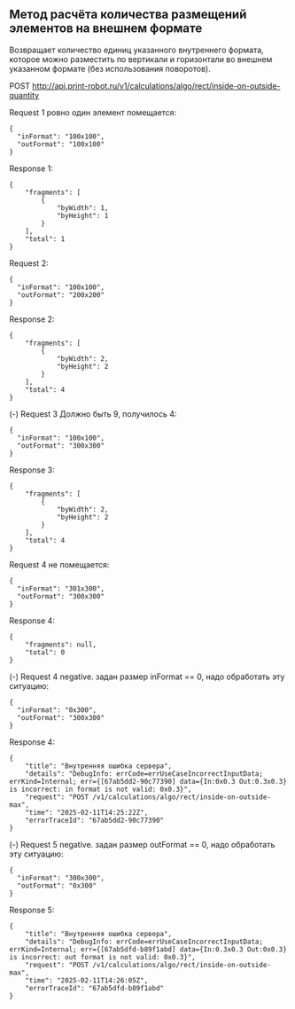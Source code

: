 
## Метод расчёта количества размещений элементов на внешнем формате

Возвращает количество единиц указанного внутреннего формата, которое можно разместить по вертикали и горизонтали во внешнем указанном формате (без использования поворотов).

POST http://api.print-robot.ru/v1/calculations/algo/rect/inside-on-outside-quantity

Request 1 ровно один элемент помещается:
````
{
  "inFormat": "100x100",
  "outFormat": "100x100"
}
````
Response 1:
````
{
    "fragments": [
        {
            "byWidth": 1,
            "byHeight": 1
        }
    ],
    "total": 1
}
````

Request 2:
````
{
  "inFormat": "100x100",
  "outFormat": "200x200"
}
````
Response 2:
````
{
    "fragments": [
        {
            "byWidth": 2,
            "byHeight": 2
        }
    ],
    "total": 4
}
````

(-) Request 3 Должно быть 9, получилось 4:
````
{
  "inFormat": "100x100",
  "outFormat": "300x300"
}
````
Response 3:
````
{
    "fragments": [
        {
            "byWidth": 2,
            "byHeight": 2
        }
    ],
    "total": 4
}
````

Request 4 не помещается:
````
{
  "inFormat": "301x300",
  "outFormat": "300x300"
}
````
Response 4:
````
{
    "fragments": null,
    "total": 0
}
````

(-) Request 4 negative. задан размер inFormat == 0, надо обработать эту ситуацию:
````
{
  "inFormat": "0x300",
  "outFormat": "300x300"
}
````
Response 4:
````
{
    "title": "Внутренняя ошибка сервера",
    "details": "DebugInfo: errCode=errUseCaseIncorrectInputData; errKind=Internal; err={[67ab5dd2-90c77390] data={In:0x0.3 Out:0.3x0.3} is incorrect: in format is not valid: 0x0.3}",
    "request": "POST /v1/calculations/algo/rect/inside-on-outside-max",
    "time": "2025-02-11T14:25:22Z",
    "errorTraceId": "67ab5dd2-90c77390"
}
````

(-) Request 5 negative. задан размер outFormat == 0, надо обработать эту ситуацию:
````
{
  "inFormat": "300x300",
  "outFormat": "0x300"
}
````
Response 5:
````
{
    "title": "Внутренняя ошибка сервера",
    "details": "DebugInfo: errCode=errUseCaseIncorrectInputData; errKind=Internal; err={[67ab5dfd-b89f1abd] data={In:0.3x0.3 Out:0x0.3} is incorrect: out format is not valid: 0x0.3}",
    "request": "POST /v1/calculations/algo/rect/inside-on-outside-max",
    "time": "2025-02-11T14:26:05Z",
    "errorTraceId": "67ab5dfd-b89f1abd"
}
````